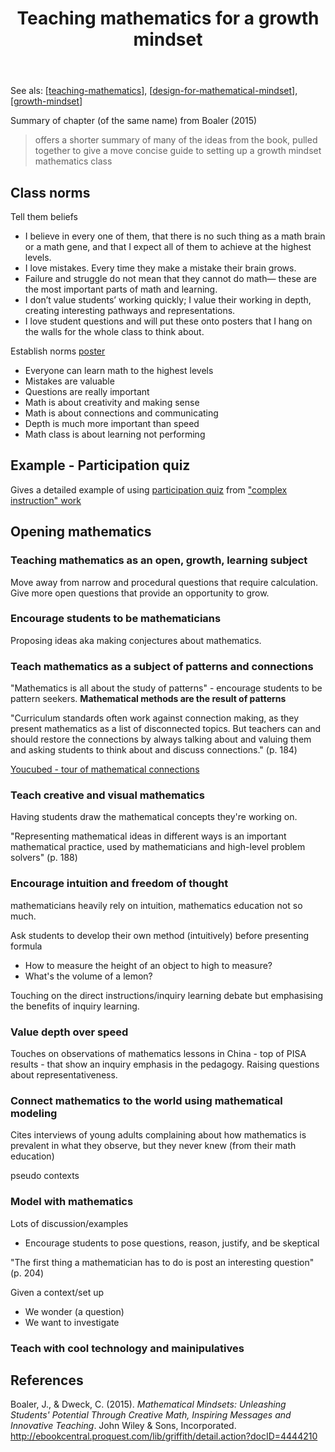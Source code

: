 ﻿---
backlinks:
- title: Technologies for teaching mathematics
  url: /memex/sense/Teaching/Mathematics/technologies-for-teaching-mathematics.html
title: Teaching mathematics for a growth mindset
---
See als: [[teaching-mathematics]], [[design-for-mathematical-mindset]], [[growth-mindset]]

Summary of chapter (of the same name) from Boaler (2015) 
> offers a shorter summary of many of the ideas from the book, pulled together to give a move concise guide to setting up a growth mindset mathematics class

## Class norms

Tell them beliefs
- I believe in every one of them, that there is no such thing as a math brain or a math gene, and that I expect all of them to achieve at the highest levels. 
- I love mistakes. Every time they make a mistake their brain grows. 
- Failure and struggle do not mean that they cannot do math— these are the most important parts of math and learning. 
- I don’t value students’ working quickly; I value their working in depth, creating interesting pathways and representations. 
- I love student questions and will put these onto posters that I hang on the walls for the whole class to think about.

Establish norms [poster](https://youcubed2.wpenginepowered.com/wp-content/uploads/2017/08/2017-Norms-Poster.pdf)

- Everyone can learn math to the highest levels
- Mistakes are valuable
- Questions are really important
- Math is about creativity and making sense
- Math is about connections and communicating
- Depth is much more important than speed
- Math class is about learning not performing

## Example - Participation quiz

Gives a detailed example of using [participation quiz](https://pquiz.app/) from ["complex instruction" work](https://complexinstruction.stanford.edu/)

## Opening mathematics

### Teaching mathematics as an open, growth, learning subject

Move away from narrow and procedural questions that require calculation. Give more open questions that provide an opportunity to grow.

### Encourage students to be mathematicians

Proposing ideas aka making conjectures about mathematics.

### Teach mathematics as a subject of patterns and connections

"Mathematics is all about the study of patterns" - encourage students to be pattern seekers. **Mathematical methods are the result of patterns**

"Curriculum standards often work against connection making, as they present mathematics as a list of disconnected topics. But teachers can and should restore the connections by always talking about and valuing them and asking students to think about and discuss connections." (p. 184)

[Youcubed - tour of mathematical connections](https://www.youcubed.org/resources/tour-mathematical-connections/)

### Teach creative and visual mathematics

Having students draw the mathematical concepts they're working on. 

"Representing mathematical ideas in different ways is an important mathematical practice, used by mathematicians and high-level problem solvers" (p. 188)

### Encourage intuition and freedom of thought

mathematicians heavily rely on intuition, mathematics education not so much. 

Ask students to develop their own method (intuitively) before presenting formula

- How to measure the height of an object to high to measure?
- What's the volume of a lemon?

Touching on the direct instructions/inquiry learning debate but emphasising the benefits of inquiry learning.

### Value depth over speed

Touches on observations of mathematics lessons in China - top of PISA results - that show an inquiry emphasis in the pedagogy. Raising questions about representativeness.

### Connect mathematics to the world using mathematical modeling

Cites interviews of young adults complaining about how mathematics is prevalent in what they observe, but they never knew (from their math education)

pseudo contexts

### Model with mathematics 

Lots of discussion/examples

- Encourage students to pose questions, reason, justify, and be skeptical

"The first thing a mathematician has to do is post an interesting question" (p. 204)

Given a context/set up 

- We wonder (a question)
- We want to investigate

### Teach with cool technology and mainipulatives


## References

Boaler, J., & Dweck, C. (2015). *Mathematical Mindsets: Unleashing Students' Potential Through Creative Math, Inspiring Messages and Innovative Teaching*. John Wiley & Sons, Incorporated. <http://ebookcentral.proquest.com/lib/griffith/detail.action?docID=4444210>


[//begin]: # "Autogenerated link references for markdown compatibility"
[teaching-mathematics]: teaching-mathematics "Teaching Mathematics"
[design-for-mathematical-mindset]: design-for-mathematical-mindset "Design for a mathematical mindset"
[growth-mindset]: growth-mindset "Growth Mindset"
[//end]: # "Autogenerated link references"